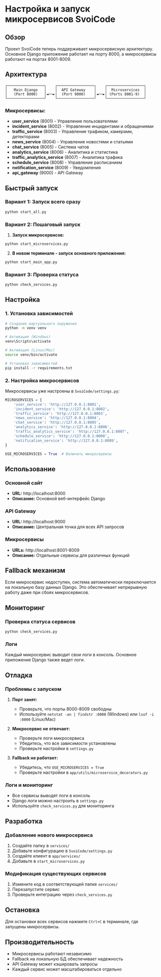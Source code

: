# Настройка и запуск микросервисов SvoiCode

## Обзор

Проект SvoiCode теперь поддерживает микросервисную архитектуру. Основное Django приложение работает на порту 8000, а микросервисы работают на портах 8001-8009.

## Архитектура

```
┌─────────────────┐    ┌─────────────────┐    ┌─────────────────┐
│   Main Django   │    │  API Gateway    │    │  Microservices  │
│   (Port 8000)   │◄──►│  (Port 9000)    │◄──►│ (Ports 8001-9)  │
└─────────────────┘    └─────────────────┘    └─────────────────┘
```

### Микросервисы:

- **user_service** (8001) - Управление пользователями
- **incident_service** (8002) - Управление инцидентами и обращениями
- **traffic_service** (8003) - Управление трафиком, камерами, детекторами
- **news_service** (8004) - Управление новостями и статьями
- **chat_service** (8005) - Система чатов
- **analytics_service** (8006) - Аналитика и статистика
- **traffic_analytics_service** (8007) - Аналитика трафика
- **schedule_service** (8008) - Управление расписанием
- **notification_service** (8009) - Уведомления
- **api_gateway** (9000) - API Gateway

## Быстрый запуск

### Вариант 1: Запуск всего сразу
```bash
python start_all.py
```

### Вариант 2: Пошаговый запуск

1. **Запуск микросервисов:**
```bash
python start_microservices.py
```

2. **В новом терминале - запуск основного приложения:**
```bash
python start_main_app.py
```

### Вариант 3: Проверка статуса
```bash
python check_services.py
```

## Настройка

### 1. Установка зависимостей

```bash
# Создание виртуального окружения
python -m venv venv

# Активация (Windows)
venv\Scripts\activate

# Активация (Linux/Mac)
source venv/bin/activate

# Установка зависимостей
pip install -r requirements.txt
```

### 2. Настройка микросервисов

Микросервисы уже настроены в `SvoiCode/settings.py`:

```python
MICROSERVICES = {
    'user_service': 'http://127.0.0.1:8001',
    'incident_service': 'http://127.0.0.1:8002',
    'traffic_service': 'http://127.0.0.1:8003',
    'news_service': 'http://127.0.0.1:8004',
    'chat_service': 'http://127.0.0.1:8005',
    'analytics_service': 'http://127.0.0.1:8006',
    'traffic_analytics_service': 'http://127.0.0.1:8007',
    'schedule_service': 'http://127.0.0.1:8008',
    'notification_service': 'http://127.0.0.1:8009',
}

USE_MICROSERVICES = True  # Включить микросервисы
```

## Использование

### Основной сайт
- **URL:** http://localhost:8000
- **Описание:** Основной веб-интерфейс Django

### API Gateway
- **URL:** http://localhost:9000
- **Описание:** Центральная точка для всех API запросов

### Микросервисы
- **URLs:** http://localhost:8001-8009
- **Описание:** Отдельные сервисы для различных функций

## Fallback механизм

Если микросервис недоступен, система автоматически переключается на локальную базу данных Django. Это обеспечивает непрерывную работу даже при сбоях микросервисов.

## Мониторинг

### Проверка статуса сервисов
```bash
python check_services.py
```

### Логи
Каждый микросервис выводит свои логи в консоль. Основное приложение Django также ведет логи.

## Отладка

### Проблемы с запуском

1. **Порт занят:**
   - Проверьте, что порты 8000-8009 свободны
   - Используйте `netstat -an | findstr :8000` (Windows) или `lsof -i :8000` (Linux/Mac)

2. **Микросервис не отвечает:**
   - Проверьте логи микросервиса
   - Убедитесь, что все зависимости установлены
   - Проверьте настройки в `settings.py`

3. **Fallback не работает:**
   - Убедитесь, что `USE_MICROSERVICES = True`
   - Проверьте настройки в `app/utils/microservice_decorators.py`

### Логи и мониторинг

- Все сервисы выводят логи в консоль
- Django логи можно настроить в `settings.py`
- Используйте `check_services.py` для мониторинга

## Разработка

### Добавление нового микросервиса

1. Создайте папку в `services/`
2. Добавьте конфигурацию в `SvoiCode/settings.py`
3. Создайте клиент в `app/services/`
4. Добавьте в `start_microservices.py`

### Модификация существующих сервисов

1. Измените код в соответствующей папке `services/`
2. Перезапустите сервис
3. Проверьте интеграцию через `check_services.py`

## Остановка

Для остановки всех сервисов нажмите `Ctrl+C` в терминале, где запущены микросервисы.

## Производительность

- Микросервисы работают независимо
- Fallback на локальную БД обеспечивает надежность
- API Gateway может кэшировать запросы
- Каждый сервис может масштабироваться отдельно
